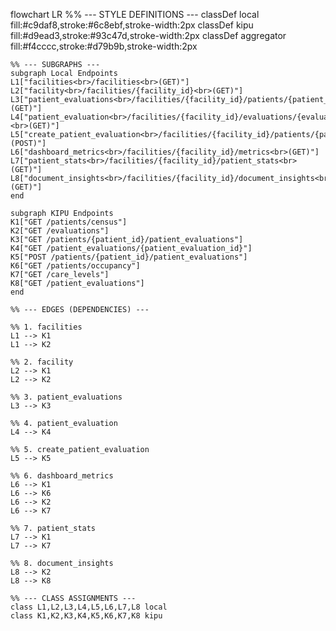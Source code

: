 flowchart LR
    %% --- STYLE DEFINITIONS ---
    classDef local fill:#c9daf8,stroke:#6c8ebf,stroke-width:2px
    classDef kipu fill:#d9ead3,stroke:#93c47d,stroke-width:2px
    classDef aggregator fill:#f4cccc,stroke:#d79b9b,stroke-width:2px

    %% --- SUBGRAPHS ---
    subgraph Local Endpoints
    L1["facilities<br>/facilities<br>(GET)"]
    L2["facility<br>/facilities/{facility_id}<br>(GET)"]
    L3["patient_evaluations<br>/facilities/{facility_id}/patients/{patient_id}/evaluations<br>(GET)"]
    L4["patient_evaluation<br>/facilities/{facility_id}/evaluations/{evaluation_id}<br>(GET)"]
    L5["create_patient_evaluation<br>/facilities/{facility_id}/patients/{patient_id}/evaluations<br>(POST)"]
    L6["dashboard_metrics<br>/facilities/{facility_id}/metrics<br>(GET)"]
    L7["patient_stats<br>/facilities/{facility_id}/patient_stats<br>(GET)"]
    L8["document_insights<br>/facilities/{facility_id}/document_insights<br>(GET)"]
    end

    subgraph KIPU Endpoints
    K1["GET /patients/census"]
    K2["GET /evaluations"]
    K3["GET /patients/{patient_id}/patient_evaluations"]
    K4["GET /patient_evaluations/{patient_evaluation_id}"]
    K5["POST /patients/{patient_id}/patient_evaluations"]
    K6["GET /patients/occupancy"]
    K7["GET /care_levels"]
    K8["GET /patient_evaluations"]
    end

    %% --- EDGES (DEPENDENCIES) ---

    %% 1. facilities
    L1 --> K1
    L1 --> K2

    %% 2. facility
    L2 --> K1
    L2 --> K2

    %% 3. patient_evaluations
    L3 --> K3

    %% 4. patient_evaluation
    L4 --> K4

    %% 5. create_patient_evaluation
    L5 --> K5

    %% 6. dashboard_metrics
    L6 --> K1
    L6 --> K6
    L6 --> K2
    L6 --> K7

    %% 7. patient_stats
    L7 --> K1
    L7 --> K7

    %% 8. document_insights
    L8 --> K2
    L8 --> K8

    %% --- CLASS ASSIGNMENTS ---
    class L1,L2,L3,L4,L5,L6,L7,L8 local
    class K1,K2,K3,K4,K5,K6,K7,K8 kipu
